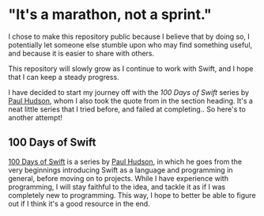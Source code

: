 # "It's a marathon, not a sprint."
I chose to make this repository public because I believe that by doing so, I
potentially let someone else stumble upon who may find something useful, and
because it is easier to share with others.


This repository will slowly grow as I continue to work with Swift, and I hope
that I can keep a steady progress.


I have decided to start my journey off with the *100 Days of Swift* series by
[Paul Hudson](https://twitter.com/twostraws), whom I also took the quote from
in the section heading. It's a neat little series that I tried before, and
failed at completing.. So here's to another attempt!

## 100 Days of Swift
[100 Days of Swift](https://www.hackingwithswift.com/100) is a series by
[Paul Hudson](https://twitter.com/twostraws), in which he goes from the very
beginnings introducing Swift as a language and programming in general, before
moving on to projects. While I have experience with programming, I will stay
faithful to the idea, and tackle it as if I was completely new to programming.
This way, I hope to better be able to figure out if I think it's a good resource
in the end.
